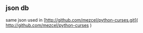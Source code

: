 ## json db

same json used in [http://github.com/mezcel/python-curses.git]( http://github.com/mezcel/python-curses )